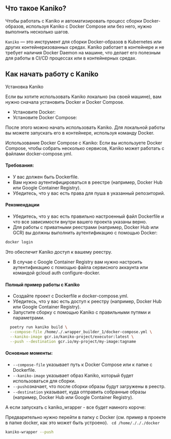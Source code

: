 ## Что такое Kaniko?

Чтобы работать с Kaniko и автоматизировать процесс сборки Docker-образов, используя Kaniko с Docker Compose или без него, нужно выполнить несколько шагов.


`Kaniko` — это инструмент для сборки Docker-образов в Kubernetes или других контейнеризованных средах. Kaniko работает в контейнере и не требует наличия Docker Daemon на машине, что делает его полезным для работы в CI/CD процессах или в контейнерных средах.

##  Как начать работу с Kaniko

Установка Kaniko

Если вы хотите использовать Kaniko локально (на своей машине), вам нужно сначала установить Docker и Docker Compose.
- Установите Docker:
- Установите Docker Compose:

После этого можно начать использовать Kaniko. Для локальной работы вы можете запускать его в контейнере, используя команду Docker.

Использование Docker Compose с Kaniko: Если вы используете Docker Compose, чтобы собрать несколько сервисов, Kaniko может работать с файлами docker-compose.yml.

#### Требования:
- У вас должен быть Dockerfile.
- Вам нужно аутентифицироваться в реестре (например, Docker Hub или Google Container Registry). 
- Убедитесь, что у вас есть права для пуша в указанный репозиторий.


#### Рекомендации

- Убедитесь, что у вас есть правильно настроенный файл Dockerfile и что все зависимости внутри вашего проекта указаны верно. 
- Для работы с приватными реестрами (например, Docker Hub или GCR) вы должны выполнить аутентификацию с помощью Docker:

```bash
docker login
```
Это обеспечит Kaniko доступ к вашему реестру.

- В случае с Google Container Registry вам нужно настроить аутентификацию с помощью файла сервисного аккаунта или командой gcloud auth configure-docker.


#### Полный пример работы с Kaniko

- Создайте проект с Dockerfile и docker-compose.yml. 
- Убедитесь, что у вас есть доступ к реестру (например, Docker Hub или Google Container Registry). 
- Запустите сборку с помощью Kaniko с правильными путями и параметрами.

```bash 
  poetry run kaniko build \
  --compose-file /home/./.wrapper_builder_1/docker-compose.yml \
  --kaniko-image gcr.io/kaniko-project/executor:latest \
  --push --destination gcr.io/my-project/my-image:tagname
```

#### Основные моменты:
- `--compose-file` указывает путь к Docker Compose или к папке с Dockerfile. 
- `--kaniko-image` указывает образ Kaniko, который будет использоваться для сборки. 
- `--push`означает, что после сборки образы будут загружены в реестр. 
- `--destination` указывает, куда отправить собранные образы (например, Docker Hub или Google Container Registry).

А если запускать с kaniko_wrapper - все будет намного короче:

Предварительно нужно перейти в папку с Docker (см. пример в проекте в папке docker, как это может быть устроено).
` cd /home/./././docker`
```bash 
kaniko-wrapper --push
```
